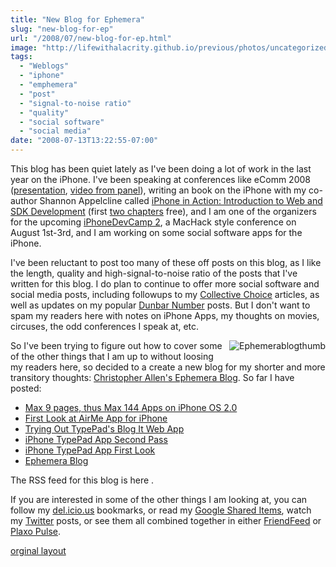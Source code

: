 ```yaml
---
title: "New Blog for Ephemera"
slug: "new-blog-for-ep"
url: "/2008/07/new-blog-for-ep.html"
image: "http://lifewithalacrity.github.io/previous/photos/uncategorized/ephemerablogthumb.png"
tags:
  - "Weblogs"
  - "iphone"
  - "emphemera"
  - "post"
  - "signal-to-noise ratio"
  - "quality"
  - "social software"
  - "social media"
date: "2008-07-13T13:22:55-07:00"
---
```

<p>This blog has been quiet lately as I've been doing a lot of work in the last year on the iPhone. I've been speaking at conferences like eComm 2008 (<a href="http://www.slideshare.net/eComm2008/christopher-allens-presentation-at-ecomm-2008">presentation</a>, <a href="http://blogs.nmscommunications.com/communications/2008/05/heres-the-compl.html">video from panel</a>), writing an book on the iPhone with my co-author Shannon Appelcline called <a href="http://www.manning.com/callen">iPhone in Action: Introduction to Web and SDK Development</a> (first <a href="http://www.manning-source.com/books/callen/callen_meapch1-2.pdf">two chapters</a> free</a>), and I am one of the organizers for the upcoming <a href="http://www.iPhoneDevCamp.org">iPhoneDevCamp 2</a>, a MacHack style conference on August 1st-3rd, and I am working on some social software apps for the iPhone.</p>
<p>I've been reluctant to post too many of these off posts on this blog, as I like the length, quality and high-signal-to-noise ratio of the posts that I've written for this blog. I do plan to continue to offer more social software and social media posts, including followups to my <a href="/2005/12/systems_for_col.html">Collective Choice</a> articles, as well as updates on my popular <a href="/2004/03/the_dunbar_numb.html">Dunbar Number</a> posts. But I don't want to spam my readers here with notes on iPhone Apps, my thoughts on movies, circuses, the odd conferences I speak at, etc.</p>
<p><a href="http://ephemera.lifewithalacrity.com"><img alt="Ephemerablogthumb" title="Ephemerablogthumb" src="/previous/photos/uncategorized/2008/07/13/ephemerablogthumb.png" border="0" style="float: right; margin: 0px 0px 5px 5px;" /></a>So I've been trying to figure out how to cover some of the other things that I am up to without loosing my readers here, so decided to a create a new blog for my shorter and more transitory thoughts: <a href="http://ephemera.LifeWithAlacrity.com">Christopher Allen's Ephemera Blog</a>. So far I have posted:<p><ul ><li><a href="http://ephemera.lifewithalacrity.com/2008/07/max-9-pages-thu.html">Max 9 pages, thus Max 144 Apps on iPhone OS 2.0</a></li><li ><a href="http://ephemera.lifewithalacrity.com/2008/07/first-look-at-a.html">First Look at AirMe App for iPhone</a></li><li ><a href="http://ephemera.lifewithalacrity.com/2008/07/trying-out-type.html">Trying Out TypePad's Blog It Web App</a></li><li><a href="http://ephemera.lifewithalacrity.com/2008/07/iphone-typepa-1.html">iPhone TypePad App Second Pass</a></li><li><a href="http://ephemera.lifewithalacrity.com/2008/07/iphone-typepad.html">iPhone TypePad App First Look</a></li><li><a href="http://ephemera.lifewithalacrity.com/2008/07/ephemera-blog.html">Ephemera Blog</a></li></ul></p></p>
<p>The RSS feed for this blog is here <a href="http://feeds.feedburner.com/ChristopherAllensEphemeraBlog" rel="alternate" type="application/rss+xml"><img src="http://www.feedburner.com/fb/images/pub/feed-icon16x16.png" alt="" style="vertical-align:middle;border:0"/></a>.</p>
<p>If you are interested in some of the other things I am looking at, you can follow my <a href="http://del.icio.us/ChristopherA">del.icio.us</a> bookmarks, or read my <a href="http://www.google.com/reader/shared/user/02324944907197224037/state/com.google/broadcast">Google Shared Items</a>, watch my <a href="http://twitter.com/ChristopherA">Twitter</a> posts, or see them all combined together in either <a href="http://friendfeed.com/christophera">FriendFeed</a> or <a href="http://pulse.plaxo.com/pulse/profile/show/93189?pk=5c10c629b99e837f0bc276c0e24ffffe1aed8799">Plaxo Pulse</a>.</p>
<p class="previous"><a href="/previous/2008/07/new-blog-for-ep.html" rel="syndication" class="u-syndication" >orginal layout</a></p>

